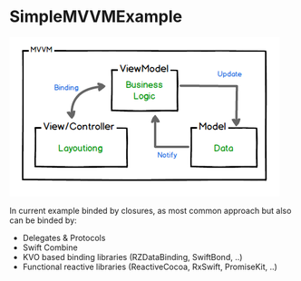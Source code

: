 # SimpleMVVMExample
![MVVM](Diagram.png)

In current example binded by closures, as most common approach but also can be binded by:

+ Delegates & Protocols
+ Swift Combine
+ KVO based binding libraries (RZDataBinding, SwiftBond, ..)
+ Functional reactive libraries (ReactiveCocoa, RxSwift, PromiseKit, ..)
